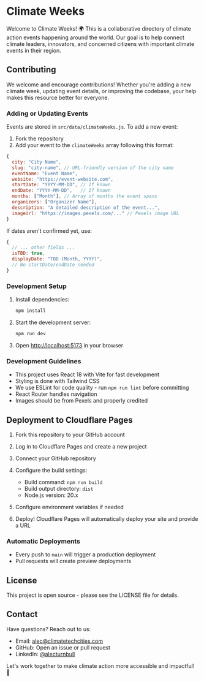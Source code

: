 # Climate Weeks

Welcome to Climate Weeks! 🌍 This is a collaborative directory of climate action events happening around the world. Our goal is to help connect climate leaders, innovators, and concerned citizens with important climate events in their region.

## Contributing

We welcome and encourage contributions! Whether you're adding a new climate week, updating event details, or improving the codebase, your help makes this resource better for everyone.

### Adding or Updating Events

Events are stored in `src/data/climateWeeks.js`. To add a new event:

1. Fork the repository
2. Add your event to the `climateWeeks` array following this format:

```javascript
{
  city: "City Name",
  slug: "city-name", // URL-friendly version of the city name
  eventName: "Event Name",
  website: "https://event-website.com",
  startDate: "YYYY-MM-DD", // If known
  endDate: "YYYY-MM-DD",   // If known
  months: ["Month"], // Array of months the event spans
  organizers: ["Organizer Name"],
  description: "A detailed description of the event...",
  imageUrl: "https://images.pexels.com/..." // Pexels image URL
}
```

If dates aren't confirmed yet, use:
```javascript
{
  // ... other fields ...
  isTBD: true,
  displayDate: "TBD (Month, YYYY)",
  // No startDate/endDate needed
}
```

### Development Setup

1. Install dependencies:
   ```bash
   npm install
   ```

2. Start the development server:
   ```bash
   npm run dev
   ```

3. Open [http://localhost:5173](http://localhost:5173) in your browser

### Development Guidelines

- This project uses React 18 with Vite for fast development
- Styling is done with Tailwind CSS
- We use ESLint for code quality - run `npm run lint` before committing
- React Router handles navigation
- Images should be from Pexels and properly credited

## Deployment to Cloudflare Pages

1. Fork this repository to your GitHub account

2. Log in to Cloudflare Pages and create a new project

3. Connect your GitHub repository

4. Configure the build settings:
   - Build command: `npm run build`
   - Build output directory: `dist`
   - Node.js version: 20.x

5. Configure environment variables if needed

6. Deploy! Cloudflare Pages will automatically deploy your site and provide a URL

### Automatic Deployments

- Every push to `main` will trigger a production deployment
- Pull requests will create preview deployments

## License

This project is open source - please see the LICENSE file for details.

## Contact

Have questions? Reach out to us:
- Email: alec@climatetechcities.com
- GitHub: Open an issue or pull request
- LinkedIn: [@alecturnbull](https://linkedin.com/in/alecturnbull)

Let's work together to make climate action more accessible and impactful! 🌱